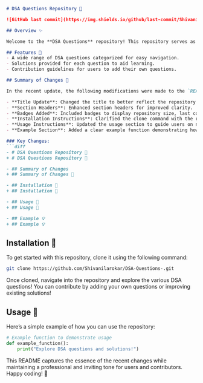 ```markdown
# DSA Questions Repository 📖

![GitHub last commit](https://img.shields.io/github/last-commit/Shivanilarokar/DSA-Questions-) ![GitHub issues](https://img.shields.io/github/issues/Shivanilarokar/DSA-Questions-) ![GitHub repo size](https://img.shields.io/github/repo-size/Shivanilarokar/DSA-Questions-)

## Overview ✨

Welcome to the **DSA Questions** repository! This repository serves as a practice platform for Data Structures and Algorithms (DSA) enthusiasts. It contains a comprehensive collection of DSA questions along with their solutions to help developers practice and enhance their problem-solving skills. You are welcome to contribute by adding your own questions or improving existing solutions!

## Features 🚀
- A wide range of DSA questions categorized for easy navigation.
- Solutions provided for each question to aid learning.
- Contribution guidelines for users to add their own questions.

## Summary of Changes 📝

In the recent update, the following modifications were made to the `README.md` file:

- **Title Update**: Changed the title to better reflect the repository's purpose.
- **Section Headers**: Enhanced section headers for improved clarity.
- **Badges Added**: Included badges to display repository size, last commit date, and open issues for better visibility.
- **Installation Instructions**: Clarified the clone command with the repository URL.
- **Usage Instructions**: Updated the usage section to guide users on navigating the repository.
- **Example Section**: Added a clear example function demonstrating how to use the repository.

### Key Changes:
```diff
- # DSA Questions Repository 🚀
+ # DSA Questions Repository 📖

- ## Summary of Changes
+ ## Summary of Changes 📝

- ## Installation 🚐
+ ## Installation 🚧

- ## Usage 📖
+ ## Usage 📖

- ## Example 💡
+ ## Example 💡
```

## Installation 🚧
To get started with this repository, clone it using the following command:
```bash
git clone https://github.com/Shivanilarokar/DSA-Questions-.git
```

Once cloned, navigate into the repository and explore the various DSA questions! You can contribute by adding your own questions or improving existing solutions!

## Usage 📖
Here’s a simple example of how you can use the repository:
```python
# Example function to demonstrate usage
def example_function():
    print("Explore DSA questions and solutions!")
```

This README captures the essence of the recent changes while maintaining a professional and inviting tone for users and contributors. Happy coding! 🎉
```